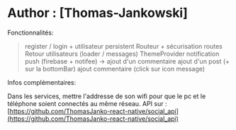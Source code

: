 # Author : [Thomas-Jankowski]

Fonctionnalités:
> register / login + utilisateur persistent
> Routeur + sécurisation routes
> Retour utilisateurs (loader / messages)
> ThemeProvider
> notification push (firebase + notifee) -> ajout d'un commentaire
> ajout d'un post (+ sur la bottomBar)
> ajout commentaire (click sur icon message)

Infos complémentaires:

Dans les services, mettre l'addresse de son wifi pour que le pc et le téléphone soient connectés au même réseau.
API sur : [https://github.com/ThomasJanko-react-native/social_api](https://github.com/ThomasJanko-react-native/social_api)
